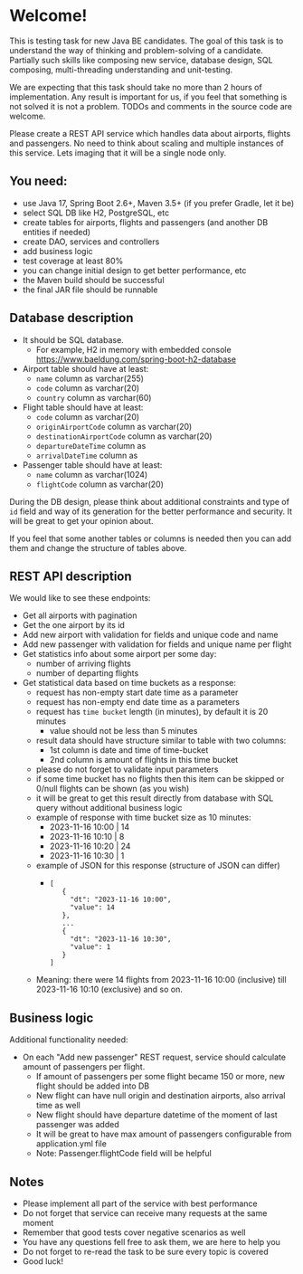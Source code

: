 # Welcome!

This is testing task for new Java BE candidates.
The goal of this task is to understand the way of thinking and problem-solving of a candidate.
Partially such skills like composing new service, database design, SQL composing, multi-threading understanding
and unit-testing.

We are expecting that this task should take no more than 2 hours of implementation.
Any result is important for us, if you feel that something is not solved it is not a problem.
TODOs and comments in the source code are welcome.

Please create a REST API service which handles data about airports, flights and passengers.
No need to think about scaling and multiple instances of this service. 
Lets imaging that it will be a single node only. 

## You need:
* use Java 17, Spring Boot 2.6+, Maven 3.5+ (if you prefer Gradle, let it be)
* select SQL DB like H2, PostgreSQL, etc
* create tables for airports, flights and passengers (and another DB entities if needed)
* create DAO, services and controllers
* add business logic
* test coverage at least 80%
* you can change initial design to get better performance, etc
* the Maven build should be successful
* the final JAR file should be runnable
                       
## Database description

* It should be SQL database. 
  * For example, H2 in memory with embedded console https://www.baeldung.com/spring-boot-h2-database
* Airport table should have at least:
  * `name` column as varchar(255)
  * `code` column as varchar(20)
  * `country` column as varchar(60)
* Flight table should have at least:
  * `code` column as varchar(20)
  * `originAirportCode` column as varchar(20)
  * `destinationAirportCode` column as varchar(20)
  * `departureDateTime` column as <your choice type>
  * `arrivalDateTime` column as <your choice type>
* Passenger table should have at least:
  * `name` column as varchar(1024)
  * `flightCode` column as varchar(20)

During the DB design, please think about additional constraints and type of `id` field and way of its generation 
for the better performance and security. It will be great to get your opinion about.

If you feel that some another tables or columns is needed then you can add them and change the structure of tables above.

## REST API description 

We would like to see these endpoints:
* Get all airports with pagination
* Get the one airport by its id
* Add new airport with validation for fields and unique code and name
* Add new passenger with validation for fields and unique name per flight
* Get statistics info about some airport per some day:
  * number of arriving flights
  * number of departing flights
* Get statistical data based on time buckets as a response:
  * request has non-empty start date time as a parameter
  * request has non-empty end date time as a parameters
  * request has `time bucket` length (in minutes), by default it is 20 minutes
    * value should not be less than 5 minutes
  * result data should have structure similar to table with two columns:
    * 1st column is date and time of time-bucket
    * 2nd column is amount of flights in this time bucket 
  * please do not forget to validate input parameters
  * if some time bucket has no flights then this item can be skipped or 0/null flights can be shown (as you wish)
  * it will be great to get this result directly from database with SQL query without additional business logic
  * example of response with time bucket size as 10 minutes:
    * 2023-11-16 10:00 | 14    
    * 2023-11-16 10:10 | 8
    * 2023-11-16 10:20 | 24
    * 2023-11-16 10:30 | 1
  * example of JSON for this response (structure of JSON can differ)
    * ```
      [
         {
           "dt": "2023-11-16 10:00",
           "value": 14
         },
         ...
         {
           "dt": "2023-11-16 10:30",
           "value": 1
         }
      ]  
      ```
  * Meaning: there were 14 flights from 2023-11-16 10:00 (inclusive) till 2023-11-16 10:10 (exclusive) and so on. 
      
## Business logic

Additional functionality needed: 
* On each "Add new passenger" REST request, service should calculate amount of passengers per flight.
  * If amount of passengers per some flight became 150 or more, new flight should be added into DB
  * New flight can have null origin and destination airports, also arrival time as well 
  * New flight should have departure datetime of the moment of last passenger was added
  * It will be great to have max amount of passengers configurable from application.yml file 
  * Note: Passenger.flightCode field will be helpful

## Notes
* Please implement all part of the service with best performance
* Do not forget that service can receive many requests at the same moment
* Remember that good tests cover negative scenarios as well
* You have any questions fell free to ask them, we are here to help you
* Do not forget to re-read the task to be sure every topic is covered
* Good luck!
